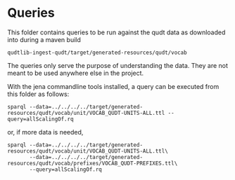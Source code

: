 # Queries

This folder contains queries to be run against the qudt data as downloaded into during a maven build

````
qudtlib-ingest-qudt/target/generated-resources/qudt/vocab
````

The queries only serve the purpose of understanding the data. They are not meant to be used anywhere else in the project.

With the jena commandline tools installed, a query can be executed from this folder as follows:

```
sparql --data=../../../../target/generated-resources/qudt/vocab/unit/VOCAB_QUDT-UNITS-ALL.ttl --query=allScalingOf.rq
```

or, if more data is needed,

```
sparql --data=../../../../target/generated-resources/qudt/vocab/unit/VOCAB_QUDT-UNITS-ALL.ttl\
       --data=../../../../target/generated-resources/qudt/vocab/prefixes/VOCAB_QUDT-PREFIXES.ttl\
       --query=allScalingOf.rq
```

